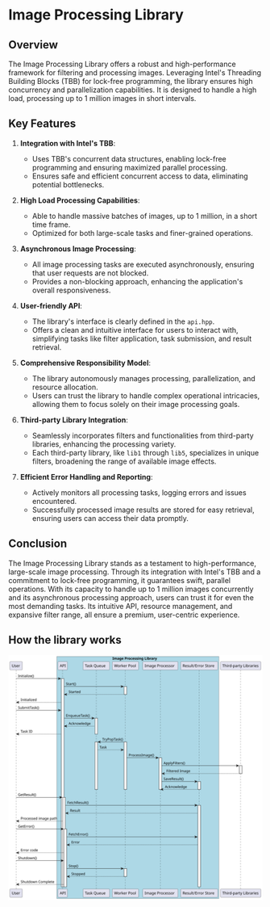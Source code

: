 # Image Processing Library

## Overview

The Image Processing Library offers a robust and high-performance framework for filtering and processing images. Leveraging Intel's Threading Building Blocks (TBB) for lock-free programming, the library ensures high concurrency and parallelization capabilities. It is designed to handle a high load, processing up to 1 million images in short intervals. 

## Key Features

1. **Integration with Intel's TBB**:
   - Uses TBB's concurrent data structures, enabling lock-free programming and ensuring maximized parallel processing.
   - Ensures safe and efficient concurrent access to data, eliminating potential bottlenecks.

2. **High Load Processing Capabilities**:
   - Able to handle massive batches of images, up to 1 million, in a short time frame.
   - Optimized for both large-scale tasks and finer-grained operations.

3. **Asynchronous Image Processing**:
   - All image processing tasks are executed asynchronously, ensuring that user requests are not blocked.
   - Provides a non-blocking approach, enhancing the application's overall responsiveness.

4. **User-friendly API**:
   - The library's interface is clearly defined in the `api.hpp`.
   - Offers a clean and intuitive interface for users to interact with, simplifying tasks like filter application, task submission, and result retrieval.

5. **Comprehensive Responsibility Model**:
   - The library autonomously manages processing, parallelization, and resource allocation.
   - Users can trust the library to handle complex operational intricacies, allowing them to focus solely on their image processing goals.

6. **Third-party Library Integration**:
   - Seamlessly incorporates filters and functionalities from third-party libraries, enhancing the processing variety.
   - Each third-party library, like `lib1` through `lib5`, specializes in unique filters, broadening the range of available image effects.

7. **Efficient Error Handling and Reporting**:
   - Actively monitors all processing tasks, logging errors and issues encountered.
   - Successfully processed image results are stored for easy retrieval, ensuring users can access their data promptly.

## Conclusion

The Image Processing Library stands as a testament to high-performance, large-scale image processing. Through its integration with Intel's TBB and a commitment to lock-free programming, it guarantees swift, parallel operations. With its capacity to handle up to 1 million images concurrently and its asynchronous processing approach, users can trust it for even the most demanding tasks. Its intuitive API, resource management, and expansive filter range, all ensure a premium, user-centric experience.


## How the library works

![Image Processing Library sequence diagram](./image_processing_library_sequence_diagram.svg)
